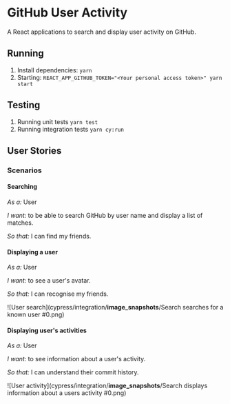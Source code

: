 # GitHub User Activity

A React applications to search and display user activity on GitHub.

## Running

1. Install dependencies: `yarn`
1. Starting: `REACT_APP_GITHUB_TOKEN="<Your personal access token>" yarn start`

## Testing

1. Running unit tests `yarn test`
1. Running integration tests `yarn cy:run`

## User Stories

### Scenarios

#### Searching

*As a:* User

*I want:* to be able to search GitHub by user name and display a list of matches.

*So that:* I can find my friends.

#### Displaying a user

*As a:* User

*I want:* to see a user's avatar.

*So that:* I can recognise my friends.

![User search](cypress/integration/__image_snapshots__/Search  searches for a known user #0.png)

#### Displaying user's activities

*As a:* User

*I want:* to see information about a user's activity.

*So that:* I can understand their commit history.

![User activity](cypress/integration/__image_snapshots__/Search  displays information about a users activity #0.png)
